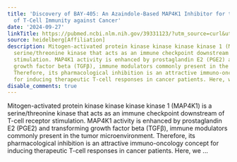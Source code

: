 ```yaml
---
title: 'Discovery of BAY-405: An Azaindole-Based MAP4K1 Inhibitor for the Enhancement
  of T-Cell Immunity against Cancer'
date: '2024-09-27'
linkTitle: https://pubmed.ncbi.nlm.nih.gov/39331123/?utm_source=curl&utm_medium=rss&utm_campaign=pubmed-2&utm_content=1FakS-2QOkCT8HsMOQP1bCRQ4YzyumYOmxmF0moLsQ3dFB1E9V&fc=20220326224207&ff=20240928190145&v=2.18.0.post9+e462414
source: heidelberg[Affiliation]
description: Mitogen-activated protein kinase kinase kinase kinase 1 (MAP4K1) is a
  serine/threonine kinase that acts as an immune checkpoint downstream of T-cell receptor
  stimulation. MAP4K1 activity is enhanced by prostaglandin E2 (PGE2) and transforming
  growth factor beta (TGFβ), immune modulators commonly present in the tumor microenvironment.
  Therefore, its pharmacological inhibition is an attractive immuno-oncology concept
  for inducing therapeutic T-cell responses in cancer patients. Here, we ...
disable_comments: true
---
```

Mitogen-activated protein kinase kinase kinase kinase 1 (MAP4K1) is a serine/threonine kinase that acts as an immune checkpoint downstream of T-cell receptor stimulation. MAP4K1 activity is enhanced by prostaglandin E2 (PGE2) and transforming growth factor beta (TGFβ), immune modulators commonly present in the tumor microenvironment. Therefore, its pharmacological inhibition is an attractive immuno-oncology concept for inducing therapeutic T-cell responses in cancer patients. Here, we ...